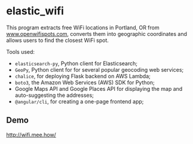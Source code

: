 # elastic_wifi

This program extracts free WiFi locations in Portland, OR from www.openwifispots.com, converts them into geographic coordinates and allows users to find the closest WiFi spot.

Tools used:

- ```elasticsearch-py```, Python client for Elasticsearch;
- ```GeoPy```, Python client for for several popular geocoding web services;
- ```chalice```, for deploying Flask backend on AWS Lambda;
- ```boto3```, the Amazon Web Services (AWS) SDK for Python;
- Google Maps API and Google Places API for displaying the map and auto-suggesting the addresses;
- ```@angular/cli```, for creating a one-page frontend app;

## Demo

http://wifi.mee.how/
